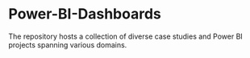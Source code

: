 # Power-BI-Dashboards
The repository hosts a collection of diverse case studies and Power BI projects spanning various domains.
